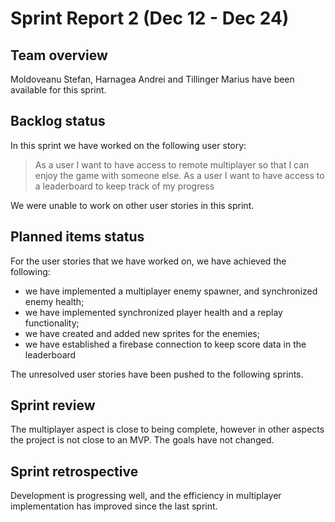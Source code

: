 # Sprint Report 2 (Dec 12 - Dec 24)

## Team overview

Moldoveanu Stefan, Harnagea Andrei and Tillinger Marius have been available for this sprint.

## Backlog status

In this sprint we have worked on the following user story:  
> As a user I want to have access to remote multiplayer so that I can enjoy the game with someone else.
> As a user I want to have access to a leaderboard to keep track of my progress

We were unable to work on other user stories in this sprint.

## Planned items status

For the user stories that we have worked on, we have achieved the following:

- we have implemented a multiplayer enemy spawner, and synchronized enemy health;
- we have implemented synchronized player health and a replay functionality;
- we have created and added new sprites for the enemies;
- we have established a firebase connection to keep score data in the leaderboard

The unresolved user stories have been pushed to the following sprints.

## Sprint review

The multiplayer aspect is close to being complete, however in other aspects the project is not close to an MVP. The goals have not changed.

## Sprint retrospective

Development is progressing well, and the efficiency in multiplayer implementation has improved since the last sprint.
